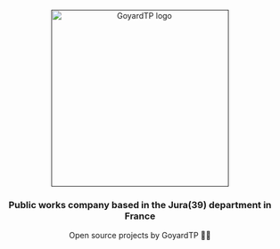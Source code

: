 <p align="center">
  <a href="">
    <img src="https://raw.githubusercontent.com/GoyardTP/public-resources/main/goyard_new_logo.svg" width="318px" alt="GoyardTP logo"/>
  </a>
</p>

<h3 align="center">Public works company based in the Jura(39) department in France</h3>
<p align="center">
  Open source projects by GoyardTP 👷🚛
</p>
<p align="center">
</p>
